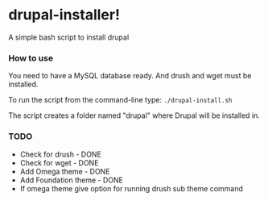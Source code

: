 drupal-installer!
================

A simple bash script to install drupal

### How to use

You need to have a MySQL database ready. And drush and wget must be installed.

To run the script from the command-line type: `./drupal-install.sh`

The script creates a folder named "drupal" where Drupal will be installed in.

### TODO
  - Check for drush       - DONE
  - Check for wget        - DONE
  - Add Omega theme       - DONE
  - Add Foundation theme  - DONE
  - If omega theme give option for running drush sub theme command
